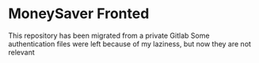 # MoneySaver Fronted

This repository has been migrated from a private Gitlab
Some authentication files were left because of my laziness, but now they are not relevant
